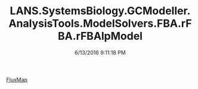 ﻿---
title: LANS.SystemsBiology.GCModeller.AnalysisTools.ModelSolvers.FBA.rFBA.rFBAlpModel
date: 6/13/2016 9:11:18 PM
---

[FluxMap](T-LANS.SystemsBiology.GCModeller.AnalysisTools.ModelSolvers.FBA.rFBA.rFBAlpModel.FluxMap.html)
